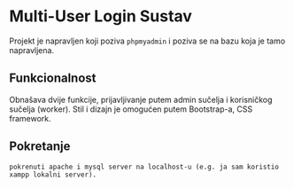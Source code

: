 # Multi-User Login Sustav

Projekt je napravljen koji poziva `phpmyadmin` i poziva se na bazu koja je tamo napravljena.

## Funkcionalnost

Obnašava dvije funkcije, prijavljivanje putem admin sučelja i korisničkog sučelja (worker). Stil i dizajn je omogućen putem Bootstrap-a, CSS framework.

## Pokretanje

```
pokrenuti apache i mysql server na localhost-u (e.g. ja sam koristio xampp lokalni server).
```
